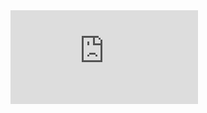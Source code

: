 
<embed src="https://github.com/Nhiem/tran.github.io/blob/master/tran_cv.pdf" type="application/pdf" />
